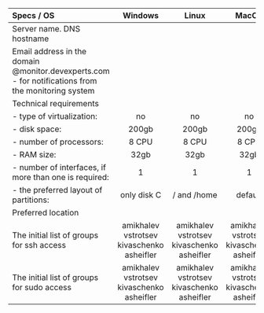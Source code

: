| Specs / OS | Windows | Linux | MacOS |
| :------ | :------: | :------: | :------: |
| Server name. DNS hostname ||||
| Email address in the domain @monitor.devexperts.com </br> - for notifications from the monitoring system |
|Technical requirements|
|  - type of virtualization: | no | no | no|
|  - disk space: | 200gb | 200gb | 200gb |
|  - number of processors: | 8 CPU | 8 CPU | 8 CPU |
|  - RAM size: | 32gb | 32gb | 32gb |
|  - number of interfaces, if more than one is required: | 1 | 1 | 1 |
|  - the preferred layout of partitions: | only disk C | / and /home | default |
| Preferred location |
|The initial list of groups for ssh access| amikhalev </br> vstrotsev </br> kivaschenko </br> asheifler | amikhalev </br> vstrotsev </br> kivaschenko </br> asheifler | amikhalev </br> vstrotsev </br> kivaschenko </br> asheifler | 
|The initial list of groups for sudo access| amikhalev </br> vstrotsev </br> kivaschenko </br> asheifler | amikhalev </br> vstrotsev </br> kivaschenko </br> asheifler | amikhalev </br> vstrotsev </br> kivaschenko </br> asheifler | 
